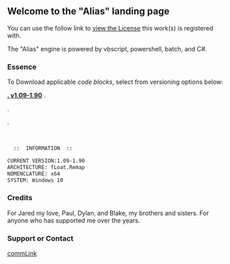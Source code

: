 ## Welcome to the "Alias" landing page

  You can use the follow link to [view the License](https://motion-i.github.io/Clamp-CC-x.1-License-Registry/) this work(s) is registered with.

The "Alias" engine is powered by vbscript, powershell, batch, and C#.

### Essence

To Download applicable _code blocks_, select from versioning options below:

[**.  v1.09-1.90**](https://help.github.com/categories/github-pages-basics/)
.

.

.

⠀⠀⠀

```markdown
  ::  INFORMATION  ::

CURRENT VERSION:1.09-1.90
ARCHITECTURE: fLoat.Remap
NOMENCLATURE: x64
SYSTEM: Windows 10

```



### Credits

For Jared my love, Paul, Dylan, and Blake, my brothers and sisters.
For anyone who has supported me over the years.

### Support or Contact

[commLink](https://help.github.com/categories/github-pages-basics/)
